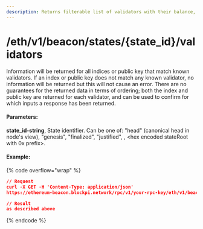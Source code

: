 ```yaml
---
description: Returns filterable list of validators with their balance, status and index.
---
```


# /eth/v1/beacon/states/{state\_id}/validators

Information will be returned for all indices or public key that match known validators. If an index or public key does not match any known validator, no information will be returned but this will not cause an error. There are no guarantees for the returned data in terms of ordering; both the index and public key are returned for each validator, and can be used to confirm for which inputs a response has been returned.

#### **Parameters:**

**state\_id-string**, State identifier. Can be one of: "head" (canonical head in node's view), "genesis", "finalized", "justified", , \<hex encoded stateRoot with 0x prefix>.

#### Example:

{% code overflow="wrap" %}
```json
// Request
curl -X GET -H 'Content-Type: application/json' 
https://ethereum-beacon.blockpi.network/rpc/v1/your-rpc-key/eth/v1/beacon/states/finalized/validators

// Result
as described above
```
{% endcode %}
